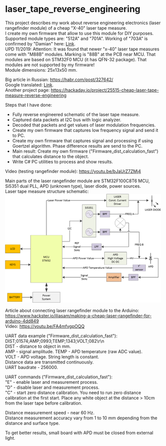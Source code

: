 # laser_tape_reverse_engineering 

This project describes my work about reverse engineering electronics (laser rangefinder module) of a cheap "X-40" laser tape measure.  
I create my own firmware that allow to use this module for DIY purposes.  
Supported module types are: "512A" and "701A". Working of "703A" is confirmed by "Damian" here: [Link](https://www.hackster.io/iliasam/making-a-cheap-laser-rangefinder-for-arduino-4dd849).  
UPD 11/2019: Attention: It was found that newer "x-40" laser tape measures come with "M88B" modules. Marking is "88B" at the PCB near MCU. That modules are based on STM32F0 MCU (it has QFN-32 package). That modules are not supported by my firmware!  
Module dimensions: 25x13x50 mm.  

Big article in Russian: https://habr.com/post/327642/  
Google translated: [Link](http://translate.google.com/translate?sl=ru&tl=en&js=y&prev=_t&hl=en&ie=UTF-8&u=https%3A%2F%2Fhabr.com%2Fpost%2F327642%2F&edit-text=).  
Another project page: https://hackaday.io/project/25515-cheap-laser-tape-measure-reverse-engineering  

Steps that I have done:  
- Fully reverse engineered schematic of the laser tape measure.   
- Captured data packets at I2C bus with logic analyzer.  
- Decoded that packets and get values of laser modulation frequencies.  
- Create my own firmware that captures low frequency signal and send it to PC.  
- Create my own firmware that captures signal and processing if using Goertzel algorithm. Phase difference results are send to the PC.  
- Main result: Create my own firmware ("Firmware_dist_calculation_fast") that calculates distance to the object.  
- Write C# PC utilities to process and show results.  

Video (testing rangefinder module): https://youtu.be/bJaUrZ7ZMj4  

Main parts of the laser rangefinder module are STM32F100C8T6 MCU, Si5351 dual PLL, APD (unknown type), laser diode, power sources.  
Laser tape measure structure schematic:  
![Alt text](Schematic/schematic_structure.png?raw=true "Image")  
  
Article about connecting laser rangefinder module to the Arduino:  
https://www.hackster.io/iliasam/making-a-cheap-laser-rangefinder-for-arduino-4dd849  
Video: https://youtu.be/FA4mfvgpOQQ  


UART data example ("Firmware_dist_calculation_fast"):  
DIST;01574;AMP;0993;TEMP;1343;VOLT;082\r\n  
DIST - distance to object in mm.  
AMP  - signal amplitude. 
TEMP - APD temperature (raw ADC value).  
VOLT - APD voltage. 
String length is constant.  
Distance data are transmitted continuously.  
UART baudrate - 256000.  

UART commands ("Firmware_dist_calculation_fast"):  
"E" - enable laser and measurement process.  
"D" - disable laser and measurement process.  
"C" - start zero distance calibration. You need to run zero distance calibration at the first start. Place any white object at the distance > 10cm from the laser tape before calibration.  

Distance measurement speed - near 60 Hz.  
Distance measurement accuracy vary from 1 to 10 mm depending from the distance and surface type.  

To get better results, small board with APD must be closed from external light.  
